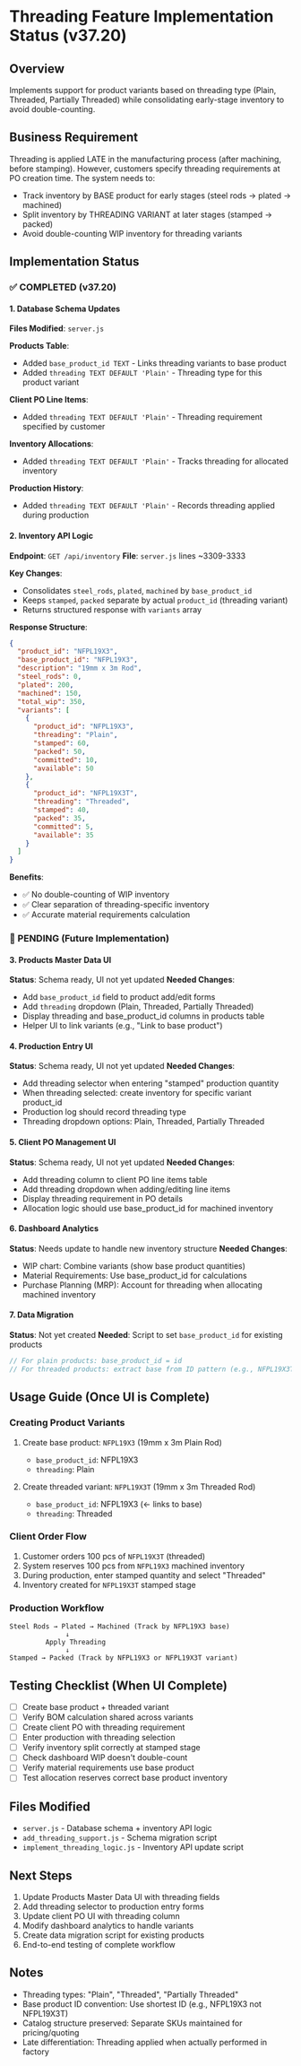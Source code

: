 # Threading Feature Implementation Status (v37.20)

## Overview
Implements support for product variants based on threading type (Plain, Threaded, Partially Threaded) while consolidating early-stage inventory to avoid double-counting.

## Business Requirement
Threading is applied LATE in the manufacturing process (after machining, before stamping). However, customers specify threading requirements at PO creation time. The system needs to:
- Track inventory by BASE product for early stages (steel rods → plated → machined)
- Split inventory by THREADING VARIANT at later stages (stamped → packed)
- Avoid double-counting WIP inventory for threading variants

## Implementation Status

### ✅ COMPLETED (v37.20)

#### 1. Database Schema Updates
**Files Modified**: `server.js`

**Products Table**:
- Added `base_product_id TEXT` - Links threading variants to base product
- Added `threading TEXT DEFAULT 'Plain'` - Threading type for this product variant

**Client PO Line Items**:
- Added `threading TEXT DEFAULT 'Plain'` - Threading requirement specified by customer

**Inventory Allocations**:
- Added `threading TEXT DEFAULT 'Plain'` - Tracks threading for allocated inventory

**Production History**:
- Added `threading TEXT DEFAULT 'Plain'` - Records threading applied during production

#### 2. Inventory API Logic
**Endpoint**: `GET /api/inventory`
**File**: `server.js` lines ~3309-3333

**Key Changes**:
- Consolidates `steel_rods`, `plated`, `machined` by `base_product_id`
- Keeps `stamped`, `packed` separate by actual `product_id` (threading variant)
- Returns structured response with `variants` array

**Response Structure**:
```json
{
  "product_id": "NFPL19X3",
  "base_product_id": "NFPL19X3",
  "description": "19mm x 3m Rod",
  "steel_rods": 0,
  "plated": 200,
  "machined": 150,
  "total_wip": 350,
  "variants": [
    {
      "product_id": "NFPL19X3",
      "threading": "Plain",
      "stamped": 60,
      "packed": 50,
      "committed": 10,
      "available": 50
    },
    {
      "product_id": "NFPL19X3T",
      "threading": "Threaded",
      "stamped": 40,
      "packed": 35,
      "committed": 5,
      "available": 35
    }
  ]
}
```

**Benefits**:
- ✅ No double-counting of WIP inventory
- ✅ Clear separation of threading-specific inventory
- ✅ Accurate material requirements calculation

### 🔄 PENDING (Future Implementation)

#### 3. Products Master Data UI
**Status**: Schema ready, UI not yet updated
**Needed Changes**:
- Add `base_product_id` field to product add/edit forms
- Add `threading` dropdown (Plain, Threaded, Partially Threaded)
- Display threading and base_product_id columns in products table
- Helper UI to link variants (e.g., "Link to base product")

#### 4. Production Entry UI
**Status**: Schema ready, UI not yet updated
**Needed Changes**:
- Add threading selector when entering "stamped" production quantity
- When threading selected: create inventory for specific variant product_id
- Production log should record threading type
- Threading dropdown options: Plain, Threaded, Partially Threaded

#### 5. Client PO Management UI
**Status**: Schema ready, UI not yet updated
**Needed Changes**:
- Add threading column to client PO line items table
- Add threading dropdown when adding/editing line items
- Display threading requirement in PO details
- Allocation logic should use base_product_id for machined inventory

#### 6. Dashboard Analytics
**Status**: Needs update to handle new inventory structure
**Needed Changes**:
- WIP chart: Combine variants (show base product quantities)
- Material Requirements: Use base_product_id for calculations
- Purchase Planning (MRP): Account for threading when allocating machined inventory

#### 7. Data Migration
**Status**: Not yet created
**Needed**: Script to set `base_product_id` for existing products
```javascript
// For plain products: base_product_id = id
// For threaded products: extract base from ID pattern (e.g., NFPL19X3T → NFPL19X3)
```

## Usage Guide (Once UI is Complete)

### Creating Product Variants
1. Create base product: `NFPL19X3` (19mm x 3m Plain Rod)
   - `base_product_id`: NFPL19X3
   - `threading`: Plain

2. Create threaded variant: `NFPL19X3T` (19mm x 3m Threaded Rod)
   - `base_product_id`: NFPL19X3 (← links to base)
   - `threading`: Threaded

### Client Order Flow
1. Customer orders 100 pcs of `NFPL19X3T` (threaded)
2. System reserves 100 pcs from `NFPL19X3` machined inventory
3. During production, enter stamped quantity and select "Threaded"
4. Inventory created for `NFPL19X3T` stamped stage

### Production Workflow
```
Steel Rods → Plated → Machined (Track by NFPL19X3 base)
              ↓
         Apply Threading
              ↓
Stamped → Packed (Track by NFPL19X3 or NFPL19X3T variant)
```

## Testing Checklist (When UI Complete)
- [ ] Create base product + threaded variant
- [ ] Verify BOM calculation shared across variants
- [ ] Create client PO with threading requirement
- [ ] Enter production with threading selection
- [ ] Verify inventory split correctly at stamped stage
- [ ] Check dashboard WIP doesn't double-count
- [ ] Verify material requirements use base product
- [ ] Test allocation reserves correct base product inventory

## Files Modified
- `server.js` - Database schema + inventory API logic
- `add_threading_support.js` - Schema migration script
- `implement_threading_logic.js` - Inventory API update script

## Next Steps
1. Update Products Master Data UI with threading fields
2. Add threading selector to production entry forms
3. Update client PO UI with threading column
4. Modify dashboard analytics to handle variants
5. Create data migration script for existing products
6. End-to-end testing of complete workflow

## Notes
- Threading types: "Plain", "Threaded", "Partially Threaded"
- Base product ID convention: Use shortest ID (e.g., NFPL19X3 not NFPL19X3T)
- Catalog structure preserved: Separate SKUs maintained for pricing/quoting
- Late differentiation: Threading applied when actually performed in factory
